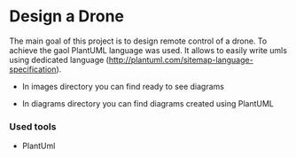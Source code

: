 # Design a Drone

The main goal of this project is to design remote control of a drone. To achieve the gaol PlantUML language was used.
It allows to easily write umls using dedicated language (http://plantuml.com/sitemap-language-specification).

* In images directory you can find ready to see diagrams

* In diagrams directory you can find diagrams created using PlantUML

### Used tools
* PlantUml
